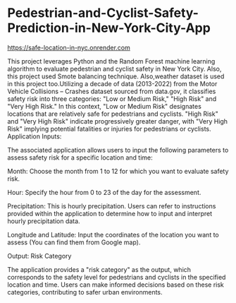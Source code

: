 # Pedestrian-and-Cyclist-Safety-Prediction-in-New-York-City-App

https://safe-location-in-nyc.onrender.com

This project leverages Python and the Random Forest machine learning algorithm to evaluate pedestrian and cyclist safety in New York City. Also, this project used Smote balancing technique. Also,weather dataset is used in this project too.Utilizing a decade of data (2013-2022) from the Motor Vehicle Collisions – Crashes dataset sourced from data.gov, it classifies safety risk into three categories: "Low or Medium Risk," "High Risk" and "Very High Risk." In this context, "Low or Medium Risk" designates locations that are relatively safe for pedestrians and cyclists. "High Risk" and "Very High Risk" indicate progressively greater danger, with "Very High Risk" implying potential fatalities or injuries for pedestrians or cyclists.
Application Inputs:

The associated application allows users to input the following parameters to assess safety risk for a specific location and time:

Month: Choose the month from 1 to 12 for which you want to evaluate safety risk.

Hour: Specify the hour from 0 to 23 of the day for the assessment.

Precipitation: This is hourly precipitation. Users can refer to instructions provided within the application to determine how to input and interpret hourly precipitation data.

Longitude and Latitude: Input the coordinates of the location you want to assess (You can find them from Google map).

Output: Risk Category

The application provides a "risk category" as the output, which corresponds to the safety level for pedestrians and cyclists in the specified location and time. Users can make informed decisions based on these risk categories, contributing to safer urban environments.
